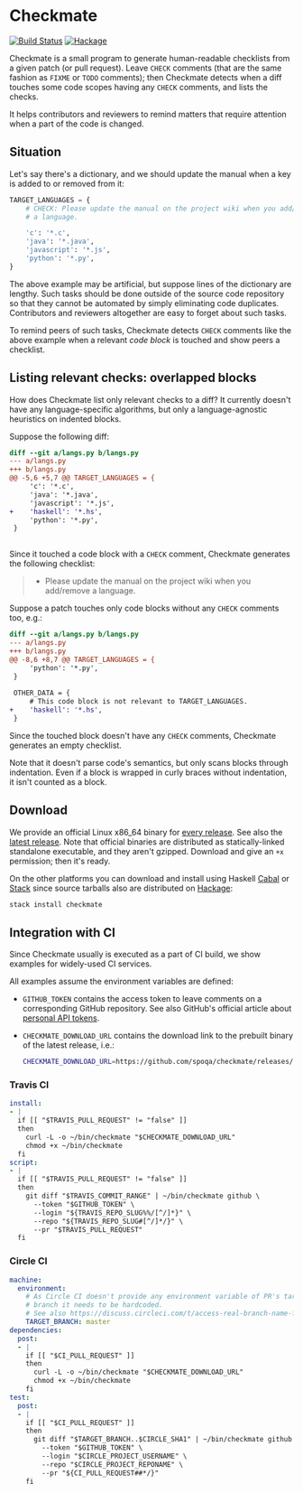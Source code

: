Checkmate
=========

[![Build Status][ci-badge]][ci]
[![Hackage][hackage-badge]][hackage]

Checkmate is a small program to generate human-readable checklists from
a given patch (or pull request).  Leave `CHECK` comments (that are the same
fashion as `FIXME` or `TODO` comments); then Checkmate detects when a diff
touches some code scopes having any `CHECK` comments, and lists the checks.

It helps contributors and reviewers to remind matters that require attention
when a part of the code is changed.


Situation
---------

Let's say there's a dictionary, and we should update the manual when a key
is added to or removed from it:

~~~~~~~~ python
TARGET_LANGUAGES = {
    # CHECK: Please update the manual on the project wiki when you add/remove
    # a language.

    'c': '*.c',
    'java': '*.java',
    'javascript': '*.js',
    'python': '*.py',
}
~~~~~~~~

The above example may be artificial, but suppose lines of the dictionary are
lengthy.  Such tasks should be done outside of the source code repository
so that they cannot be automated by simply eliminating code duplicates.
Contributors and reviewers altogether are easy to forget about such tasks.

To remind peers of such tasks, Checkmate detects `CHECK` comments like the above
example when a relevant *code block* is touched and show peers a checklist.

[ci-badge]: https://travis-ci.org/spoqa/checkmate.svg?branch=master
[ci]: https://travis-ci.org/spoqa/checkmate
[hackage-badge]: https://img.shields.io/hackage/v/checkmate.svg
[hackage]: https://hackage.haskell.org/package/checkmate


Listing relevant checks: overlapped blocks
------------------------------------------

How does Checkmate list only relevant checks to a diff?  It currently doesn't
have any language-specific algorithms, but only a language-agnostic heuristics
on indented blocks.

Suppose the following diff:

~~~~~~~~ diff
diff --git a/langs.py b/langs.py
--- a/langs.py
+++ b/langs.py
@@ -5,6 +5,7 @@ TARGET_LANGUAGES = {
     'c': '*.c',
     'java': '*.java',
     'javascript': '*.js',
+    'haskell': '*.hs',
     'python': '*.py',
 }
 
~~~~~~~~

Since it touched a code block with a `CHECK` comment, Checkmate generates
the following checklist:

> - Please update the manual on the project wiki when you add/remove a language.

Suppose a patch touches only code blocks without any `CHECK` comments too, e.g.:

~~~~~~~~ diff
diff --git a/langs.py b/langs.py
--- a/langs.py
+++ b/langs.py
@@ -8,6 +8,7 @@ TARGET_LANGUAGES = {
     'python': '*.py',
 }
 
 OTHER_DATA = {
     # This code block is not relevant to TARGET_LANGUAGES.
+    'haskell': '*.hs',
 }
~~~~~~~~

Since the touched block doesn't have any `CHECK` comments, Checkmate generates
an empty checklist.

Note that it doesn't parse code's semantics, but only scans blocks through
indentation.  Even if a block is wrapped in curly braces without indentation,
it isn't counted as a block.


Download
--------

We provide an official Linux x86_64 binary for [every release][].  See also
the [latest release][].  Note that official binaries are distributed as
statically-linked standalone executable, and they aren't gzipped.  Download and
give an `+x` permission; then it's ready.

On the other platforms you can download and install using Haskell [Cabal][]
or [Stack][] since source tarballs also are distributed on [Hackage][]:

~~~~~~~~ bash
stack install checkmate
~~~~~~~~

[every release]: https://github.com/spoqa/checkmate/releases
[latest release]: https://github.com/spoqa/checkmate/releases/latest
[Cabal]: https://www.haskell.org/cabal/
[Stack]: https://www.haskellstack.org/


Integration with CI
-------------------

Since Checkmate usually is executed as a part of CI build, we show examples
for widely-used CI services.

All examples assume the environment variables are defined:

 -  `GITHUB_TOKEN` contains the access token to leave comments on a
    corresponding GitHub repository.  See also GitHub's official article
    about [personal API tokens][].
 -  `CHECKMATE_DOWNLOAD_URL` contains the download link to the prebuilt binary
    of the latest release, i.e.:

    ~~~~~~~ bash
    CHECKMATE_DOWNLOAD_URL=https://github.com/spoqa/checkmate/releases/download/0.2.1/checkmate-linux-x86_64
    ~~~~~~~

[personal API tokens]: https://github.com/blog/1509-personal-api-tokens


### Travis CI

~~~~~~~~ yaml
install:
- |
  if [[ "$TRAVIS_PULL_REQUEST" != "false" ]]
  then
    curl -L -o ~/bin/checkmate "$CHECKMATE_DOWNLOAD_URL"
    chmod +x ~/bin/checkmate
  fi
script:
- |
  if [[ "$TRAVIS_PULL_REQUEST" != "false" ]]
  then
    git diff "$TRAVIS_COMMIT_RANGE" | ~/bin/checkmate github \
      --token "$GITHUB_TOKEN" \
      --login "${TRAVIS_REPO_SLUG%%/[^/]*}" \
      --repo "${TRAVIS_REPO_SLUG#[^/]*/}" \
      --pr "$TRAVIS_PULL_REQUEST"
  fi
~~~~~~~~


### Circle CI

~~~~~~~~ yaml
machine:
  environment:
    # As Circle CI doesn't provide any environment variable of PR's target
    # branch it needs to be hardcoded.
    # See also https://discuss.circleci.com/t/access-real-branch-name-for-pull-request-fork-build/907
    TARGET_BRANCH: master
dependencies:
  post:
  - |
    if [[ "$CI_PULL_REQUEST" ]]
    then
      curl -L -o ~/bin/checkmate "$CHECKMATE_DOWNLOAD_URL"
      chmod +x ~/bin/checkmate
    fi
test:
  post:
  - |
    if [[ "$CI_PULL_REQUEST" ]]
    then
      git diff "$TARGET_BRANCH..$CIRCLE_SHA1" | ~/bin/checkmate github \
        --token "$GITHUB_TOKEN" \
        --login "$CIRCLE_PROJECT_USERNAME" \
        --repo "$CIRCLE_PROJECT_REPONAME" \
        --pr "${CI_PULL_REQUEST##*/}"
    fi
~~~~~~~~
